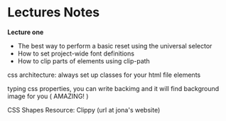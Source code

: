 
# Lectures Notes

**Lecture one**
- The best way to perform a basic reset using the universal selector
- How to set project-wide font definitions
- How to clip parts of elements using clip-path

css architecture: always set up classes for your html file elements

typing css properties, you can write backimg and it will find background image for you ( AMAZING! )

CSS Shapes Resource: Clippy (url at jona's website)